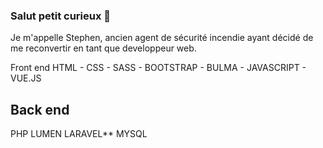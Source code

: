### Salut petit curieux 👋

<p> 
Je m'appelle Stephen, ancien agent de sécurité incendie ayant décidé de me reconvertir en tant que developpeur web. </br>
</p
<h2> Front end </h2>
HTML - CSS - SASS - BOOTSTRAP - BULMA - JAVASCRIPT - VUE.JS

<h2> Back end </h2>
PHP LUMEN LARAVEL** MYSQL
